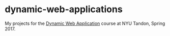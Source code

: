 # dynamic-web-applications
My projects for the [Dynamic Web Application](https://github.com/antiboredom/dynamicweb-2017) course at NYU Tandon, Spring 2017.
